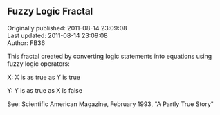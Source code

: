 ## Fuzzy Logic Fractal  
Originally published: 2011-08-14 23:09:08  
Last updated: 2011-08-14 23:09:08  
Author: FB36   
  
This fractal created by converting logic statements into equations using fuzzy logic operators:

X: X is as true as Y is true

Y: Y is as true as X is false

See: Scientific American Magazine, February 1993, "A Partly True Story"

